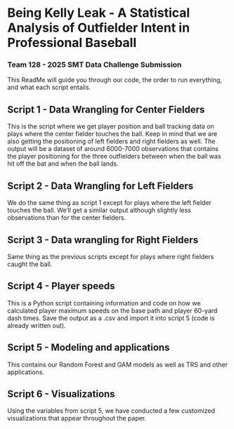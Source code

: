 # Being Kelly Leak - A Statistical Analysis of Outfielder Intent in Professional Baseball
### Team 128 - 2025 SMT Data Challenge Submission

This ReadMe will guide you through our code, the order to run everything, and what each script entails.

## Script 1 - Data Wrangling for Center Fielders

This is the script where we get player position and ball tracking data on plays where the center fielder touches the ball. Keep in mind that we are also getting the positioning of left fielders and right fielders as well. The output will be a dataset of around 6000-7000 observations that contains the player positioning for the three outfielders between when the ball was hit off the bat and when the ball lands.

## Script 2 - Data Wrangling for Left Fielders

We do the same thing as script 1 except for plays where the left fielder touches the ball. We’ll get a similar output although slightly less observations than for the center fielders.

## Script 3 - Data wrangling for Right Fielders

Same thing as the previous scripts except for plays where right fielders caught the ball.

## Script 4 - Player speeds

This is a Python script containing information and code on how we calculated player maximum speeds on the base path and player 60-yard dash times. Save the output as a .csv and import it into script 5 (code is already written out).

## Script 5 - Modeling and applications

This contains our Random Forest and GAM models as well as TRS and other applications.

## Script 6 - Visualizations
Using the variables from script 5, we have conducted a few customized visualizations that appear throughout the paper.
